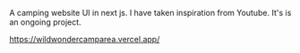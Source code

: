 A camping website UI in next js. I have taken inspiration from Youtube.
It's is an ongoing project.

https://wildwondercamparea.vercel.app/
